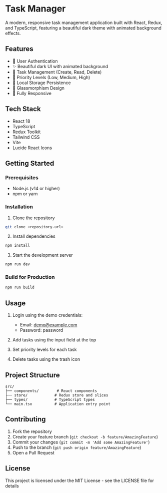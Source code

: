# Task Manager

A modern, responsive task management application built with React, Redux, and TypeScript, featuring a beautiful dark theme with animated background effects.

## Features

- 🔐 User Authentication
- ✨ Beautiful dark UI with animated background
- 📝 Task Management (Create, Read, Delete)
- 🎯 Priority Levels (Low, Medium, High)
- 💾 Local Storage Persistence
- 🌈 Glassmorphism Design
- 📱 Fully Responsive

## Tech Stack

- React 18
- TypeScript
- Redux Toolkit
- Tailwind CSS
- Vite
- Lucide React Icons

## Getting Started

### Prerequisites

- Node.js (v14 or higher)
- npm or yarn

### Installation

1. Clone the repository
```bash
git clone <repository-url>
```

2. Install dependencies
```bash
npm install
```

3. Start the development server
```bash
npm run dev
```

### Build for Production

```bash
npm run build
```

## Usage

1. Login using the demo credentials:
   - Email: demo@example.com
   - Password: password

2. Add tasks using the input field at the top
3. Set priority levels for each task
4. Delete tasks using the trash icon

## Project Structure

```
src/
├── components/        # React components
├── store/            # Redux store and slices
├── types/            # TypeScript types
└── main.tsx          # Application entry point
```

## Contributing

1. Fork the repository
2. Create your feature branch (`git checkout -b feature/AmazingFeature`)
3. Commit your changes (`git commit -m 'Add some AmazingFeature'`)
4. Push to the branch (`git push origin feature/AmazingFeature`)
5. Open a Pull Request

## License

This project is licensed under the MIT License - see the LICENSE file for details
